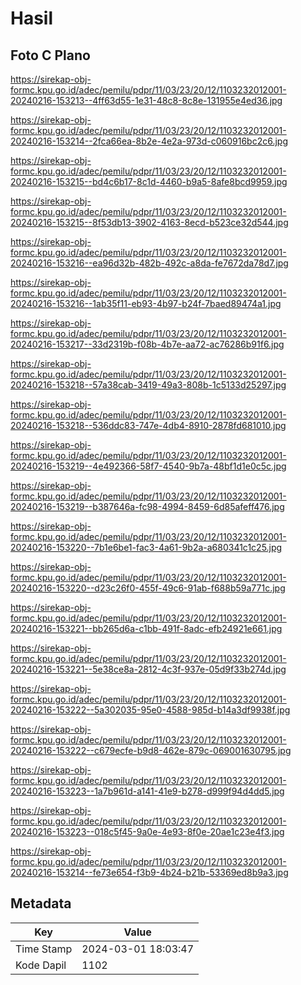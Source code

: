# Hasil

## Foto C Plano

https://sirekap-obj-formc.kpu.go.id/adec/pemilu/pdpr/11/03/23/20/12/1103232012001-20240216-153213--4ff63d55-1e31-48c8-8c8e-131955e4ed36.jpg

https://sirekap-obj-formc.kpu.go.id/adec/pemilu/pdpr/11/03/23/20/12/1103232012001-20240216-153214--2fca66ea-8b2e-4e2a-973d-c060916bc2c6.jpg

https://sirekap-obj-formc.kpu.go.id/adec/pemilu/pdpr/11/03/23/20/12/1103232012001-20240216-153215--bd4c6b17-8c1d-4460-b9a5-8afe8bcd9959.jpg

https://sirekap-obj-formc.kpu.go.id/adec/pemilu/pdpr/11/03/23/20/12/1103232012001-20240216-153215--8f53db13-3902-4163-8ecd-b523ce32d544.jpg

https://sirekap-obj-formc.kpu.go.id/adec/pemilu/pdpr/11/03/23/20/12/1103232012001-20240216-153216--ea96d32b-482b-492c-a8da-fe7672da78d7.jpg

https://sirekap-obj-formc.kpu.go.id/adec/pemilu/pdpr/11/03/23/20/12/1103232012001-20240216-153216--1ab35f11-eb93-4b97-b24f-7baed89474a1.jpg

https://sirekap-obj-formc.kpu.go.id/adec/pemilu/pdpr/11/03/23/20/12/1103232012001-20240216-153217--33d2319b-f08b-4b7e-aa72-ac76286b91f6.jpg

https://sirekap-obj-formc.kpu.go.id/adec/pemilu/pdpr/11/03/23/20/12/1103232012001-20240216-153218--57a38cab-3419-49a3-808b-1c5133d25297.jpg

https://sirekap-obj-formc.kpu.go.id/adec/pemilu/pdpr/11/03/23/20/12/1103232012001-20240216-153218--536ddc83-747e-4db4-8910-2878fd681010.jpg

https://sirekap-obj-formc.kpu.go.id/adec/pemilu/pdpr/11/03/23/20/12/1103232012001-20240216-153219--4e492366-58f7-4540-9b7a-48bf1d1e0c5c.jpg

https://sirekap-obj-formc.kpu.go.id/adec/pemilu/pdpr/11/03/23/20/12/1103232012001-20240216-153219--b387646a-fc98-4994-8459-6d85afeff476.jpg

https://sirekap-obj-formc.kpu.go.id/adec/pemilu/pdpr/11/03/23/20/12/1103232012001-20240216-153220--7b1e6be1-fac3-4a61-9b2a-a680341c1c25.jpg

https://sirekap-obj-formc.kpu.go.id/adec/pemilu/pdpr/11/03/23/20/12/1103232012001-20240216-153220--d23c26f0-455f-49c6-91ab-f688b59a771c.jpg

https://sirekap-obj-formc.kpu.go.id/adec/pemilu/pdpr/11/03/23/20/12/1103232012001-20240216-153221--bb265d6a-c1bb-491f-8adc-efb24921e661.jpg

https://sirekap-obj-formc.kpu.go.id/adec/pemilu/pdpr/11/03/23/20/12/1103232012001-20240216-153221--5e38ce8a-2812-4c3f-937e-05d9f33b274d.jpg

https://sirekap-obj-formc.kpu.go.id/adec/pemilu/pdpr/11/03/23/20/12/1103232012001-20240216-153222--5a302035-95e0-4588-985d-b14a3df9938f.jpg

https://sirekap-obj-formc.kpu.go.id/adec/pemilu/pdpr/11/03/23/20/12/1103232012001-20240216-153222--c679ecfe-b9d8-462e-879c-069001630795.jpg

https://sirekap-obj-formc.kpu.go.id/adec/pemilu/pdpr/11/03/23/20/12/1103232012001-20240216-153223--1a7b961d-a141-41e9-b278-d999f94d4dd5.jpg

https://sirekap-obj-formc.kpu.go.id/adec/pemilu/pdpr/11/03/23/20/12/1103232012001-20240216-153223--018c5f45-9a0e-4e93-8f0e-20ae1c23e4f3.jpg

https://sirekap-obj-formc.kpu.go.id/adec/pemilu/pdpr/11/03/23/20/12/1103232012001-20240216-153214--fe73e654-f3b9-4b24-b21b-53369ed8b9a3.jpg


## Metadata

| Key        | Value               |
| ---------- | ------------------- |
| Time Stamp | 2024-03-01 18:03:47 |
| Kode Dapil | 1102                |



